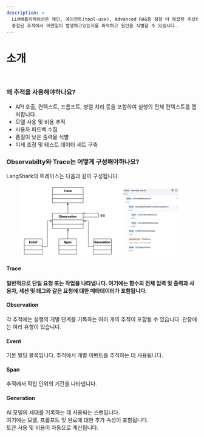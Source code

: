 ```yaml
---
description: >-
  LLM애플리케이션은 체인, 에이전트(tool-use), Advanced RAG등 점점 더 복잡한 추상화를 사용하게됩니다. LangShark는
  중첩된 추적에서 어떤일이 발생하고있는지를 파악하고 원인을 식별할 수 있습니다.
---
```


# 소개

<figure><img src="../.gitbook/assets/overview.gif" alt=""><figcaption></figcaption></figure>

### 왜 추적을 사용해야하나요?

* API 호출, 컨텍스트, 프롬프트, 병렬 처리 등을 포함하여 실행의 전체 컨텍스트를 캡처합니다.
* 모델 사용 및 비용 추적
* 사용자 피드백 수집
* 품질이 낮은 출력물 식별
* 미세 조정 및 테스트 데이터 세트 구축

### Observabilty와 Trace는 어떻게 구성해야하나요?

LangShark의 트레이스는 다음과 같이 구성됩니다.

<figure><img src="../.gitbook/assets/langshark_o11y.drawio.png" alt=""><figcaption></figcaption></figure>

#### Trace

#### 일반적으로 단일 요청 또는 작업을 나타냅니다. 여기에는 함수의 전체 입력 및 출력과 사용자, 세션 및 태그와 같은 요청에 대한 메타데이터가 포함됩니다.

#### Observation

각 추적에는 실행의 개별 단계를 기록하는 여러 개의 추적이 포함될 수 있습니다 .관찰에는 여러 유형이 있습니다.

#### Event

기본 빌딩 블록입니다. 추적에서 개별 이벤트를 추적하는 데 사용됩니다.

#### Span

추적에서 작업 단위의 기간을 나타냅니다.

#### Generation

AI 모델의 세대를 기록하는 데 사용되는 스팬입니다. \
여기에는 모델, 프롬프트 및 완료에 대한 추가 속성이 포함됩니다.\
토큰 사용 및 비용이 자동으로 계산됩니다.

